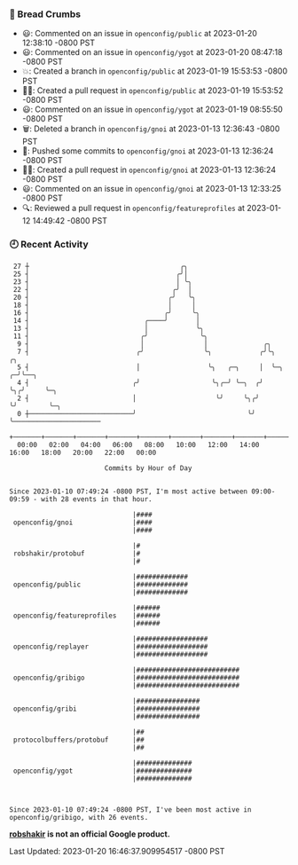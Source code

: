 ### 🍞 Bread Crumbs

 * 😃: Commented on an issue in `openconfig/public` at 2023-01-20 12:38:10 -0800 PST
 * 😃: Commented on an issue in `openconfig/ygot` at 2023-01-20 08:47:18 -0800 PST
 * 💥: Created a branch in `openconfig/public` at 2023-01-19 15:53:53 -0800 PST
 * ✍🏼: Created a pull request in `openconfig/public` at 2023-01-19 15:53:52 -0800 PST
 * 😃: Commented on an issue in `openconfig/ygot` at 2023-01-19 08:55:50 -0800 PST
 * 🗑: Deleted a branch in `openconfig/gnoi` at 2023-01-13 12:36:43 -0800 PST
 * 🚢: Pushed some commits to `openconfig/gnoi` at 2023-01-13 12:36:24 -0800 PST
 * ✍🏼: Created a pull request in `openconfig/gnoi` at 2023-01-13 12:36:24 -0800 PST
 * 😃: Commented on an issue in `openconfig/gnoi` at 2023-01-13 12:33:25 -0800 PST
 * 🔍: Reviewed a pull request in  `openconfig/featureprofiles` at 2023-01-12 14:49:42 -0800 PST

### 🕘 Recent Activity
```
 27 ┼                                      ╭╮
 25 ┤                                     ╭╯│
 23 ┤                                     │ ╰╮
 22 ┤                                    ╭╯  │
 20 ┤                                   ╭╯   ╰╮
 18 ┤                                   │     │
 16 ┤                                  ╭╯     ╰╮
 14 ┤                             ╭────╯       │
 13 ┤                             │            ╰╮
 11 ┤                            ╭╯             ╰╮
  9 ┤                            │               │              ╭╮
  7 ┤                           ╭╯               ╰╮            ╭╯╰╮      ╭╮
  5 ┤                           │                 ╰╮   ╭─╮     │  ╰─╮  ╭─╯╰──╮
  4 ┤                          ╭╯                  ╰╮╭─╯ ╰─╮  ╭╯    ╰╮╭╯     ╰─╮
  2 ┤                          │                    ╰╯     ╰╮╭╯      ╰╯        ╰─╮
  0 ┼──────────────────────────╯                            ╰╯                   ╰──────────────────────
    +───────+───────+───────+───────+───────+───────+───────+───────+───────+───────+───────+───────+────
  00:00   02:00   04:00   06:00   08:00   10:00   12:00   14:00   16:00   18:00   20:00   22:00   00:00   

						Commits by Hour of Day


Since 2023-01-10 07:49:24 -0800 PST, I'm most active between 09:00-09:59 - with 28 events in that hour.

```



```
                               |####
 openconfig/gnoi               |####
                               |####

                               |#
 robshakir/protobuf            |#
                               |#

                               |#############
 openconfig/public             |#############
                               |#############

                               |######
 openconfig/featureprofiles    |######
                               |######

                               |##################
 openconfig/replayer           |##################
                               |##################

                               |##########################
 openconfig/gribigo            |##########################
                               |##########################

                               |################
 openconfig/gribi              |################
                               |################

                               |##
 protocolbuffers/protobuf      |##
                               |##

                               |##############
 openconfig/ygot               |##############
                               |##############



Since 2023-01-10 07:49:24 -0800 PST, I've been most active in openconfig/gribigo, with 26 events.

```
**[robshakir](mailto:robjs@google.com) is not an official Google product.**  


Last Updated: 2023-01-20 16:46:37.909954517 -0800 PST
